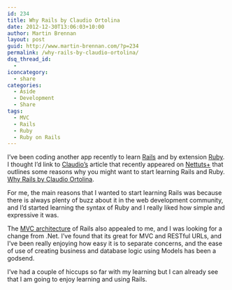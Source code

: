 ```yaml
---
id: 234
title: Why Rails by Claudio Ortolina
date: 2012-12-30T13:06:03+10:00
author: Martin Brennan
layout: post
guid: http://www.martin-brennan.com/?p=234
permalink: /why-rails-by-claudio-ortolina/
dsq_thread_id:
  - 
iconcategory:
  - share
categories:
  - Aside
  - Development
  - Share
tags:
  - MVC
  - Rails
  - Ruby
  - Ruby on Rails
---
```

I&#8217;ve been coding another app recently to learn [Rails](http://rubyonrails.org) and by extension [Ruby](http://www.ruby-lang.org). I thought I&#8217;d link to [Claudio&#8217;s](http://claudio-ortolina.org/) article that recently appeared on [Nettuts+](http://net.tutsplus.com) that outlines some reasons why you might want to start learning Rails and Ruby. [Why Rails by Claudio Ortolina](http://net.tutsplus.com/tutorials/ruby/why-rails/?utm_source=feedburner&utm_medium=feed&utm_campaign=Feed%3A+nettuts+%28Nettuts%2B%29). 

For me, the main reasons that I wanted to start learning Rails was because there is always plenty of buzz about it in the web development community, and I&#8217;d started learning the syntax of Ruby and I really liked how simple and expressive it was.

The [MVC architecture](http://en.m.wikipedia.org/wiki/Model%E2%80%93view%E2%80%93controller) of Rails also appealed to me, and I was looking for a change from .Net. I&#8217;ve found that its great for MVC and RESTful URLs, and I&#8217;ve been really enjoying how easy it is to separate concerns, and the ease of use of creating business and database logic using Models has been a godsend.

I&#8217;ve had a couple of hiccups so far with my learning but I can already see that I am going to enjoy learning and using Rails.